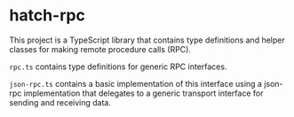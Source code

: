 # hatch-rpc
This project is a TypeScript library that contains type definitions and helper classes 
for making remote procedure calls (RPC).

`rpc.ts` contains type definitions for generic RPC interfaces.

`json-rpc.ts` contains a basic implementation of this interface using a json-rpc implementation
that delegates to a generic transport interface for sending and receiving data.
